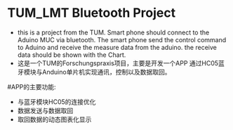 
# TUM_LMT Bluetooth Project
* this is a project from the TUM. Smart phone should connect to the Aduino MUC via bluetooth. The smart phone send the control command to Aduino and receive the measure data from the aduino. the receive data should be shown with the Chart.
* 这是一个TUM的Forschungspraxis项目，主要是开发一个APP 通过HC05蓝牙模块与Anduino单片机实现通讯，控制以及数据取回。

#APP的主要功能:
* 与蓝牙模块HC05的连接优化
* 数据发送与数据取回
* 取回数据的动态图表化显示
